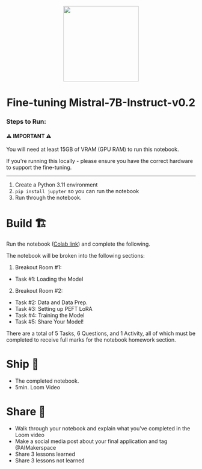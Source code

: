 <p align = "center" draggable=”false” ><img src="https://github.com/AI-Maker-Space/LLM-Dev-101/assets/37101144/d1343317-fa2f-41e1-8af1-1dbb18399719" 
     width="200px"
     height="auto"/>
</p>

## <h1 align="center" id="heading">Fine-tuning Mistral-7B-Instruct-v0.2</h1>

### Steps to Run:

#### ⚠ IMPORTANT ⚠

You will need at least 15GB of VRAM (GPU RAM) to run this notebook. 

If you're running this locally - please ensure you have the correct hardware to support the fine-tuning.

---

1. Create a Python 3.11 environment
2. `pip install jupyter` so you can run the notebook
3. Run through the notebook. 

# Build 🏗️

Run the notebook ([Colab link](https://colab.research.google.com/drive/1cFjVETMA9znxLJ9y3KeVjvIU64kIE0Lg?usp=sharing)) and complete the following.

The notebook will be broken into the following sections:

1. Breakout Room #1:
  - Task #1: Loading the Model
2. Breakout Room #2:
  - Task #2: Data and Data Prep.
  - Task #3: Setting up PEFT LoRA
  - Task #4: Training the Model
  - Task #5: Share Your Model!

There are a total of 5 Tasks, 6 Questions, and 1 Activity, all of which must be completed to receive full marks for the notebook homework section.

# Ship 🚢

- The completed notebook. 
- 5min. Loom Video

# Share 🚀
- Walk through your notebook and explain what you've completed in the Loom video
- Make a social media post about your final application and tag @AIMakerspace
- Share 3 lessons learned
- Share 3 lessons not learned
